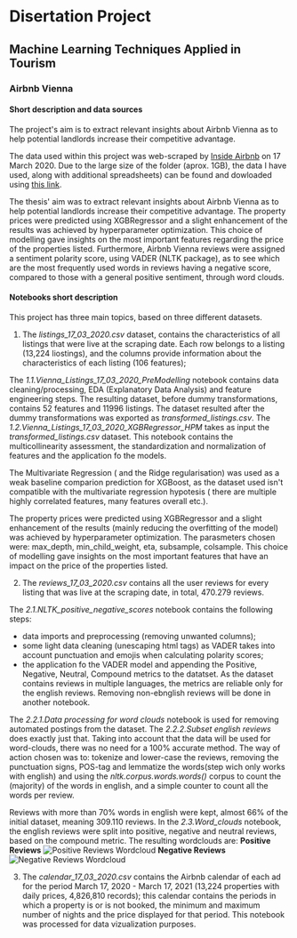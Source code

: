 # Disertation Project
## Machine Learning Techniques Applied in Tourism
### Airbnb Vienna

#### Short description and data sources

The project's aim is to extract relevant insights about Airbnb Vienna as to help potential landlords increase their competitive advantage.  

The data used within this project was web-scraped by [Inside Airbnb](http://insideairbnb.com/get-the-data.html) on 17 March 2020. Due to the large size of the folder (aprox. 1GB), the data I have used, along with additional spreadsheets) can be found and dowloaded using [this link](https://drive.google.com/drive/folders/1wZ5kNz-eCJ24Qcs_QpyFSr98THjJRjvG?usp=sharing). 

The thesis' aim was to extract relevant insights about Airbnb Vienna as to help potential landlords increase their competitive advantage. The property prices were predicted using XGBRegressor and a slight enhancement of the results was achieved by hyperparameter optimization. This choice of modelling gave insights on the most important features regarding the price of the properties listed.
Furthermore, Airbnb Vienna reviews were assigned a sentiment polarity score, using VADER (NLTK package), as to see which are the most frequently used words in reviews having a negative score, compared to those with a general positive sentiment, through word clouds.

#### Notebooks short description

This project has three main topics, based on three different datasets.

1. The *listings_17_03_2020.csv* dataset, contains the characteristics of all listings that were live at the scraping date. Each row belongs to a listing (13,224 liostings), and the columns provide information about the characteristics of each listing (106 features);

The *1.1.Vienna_Listings_17_03_2020_PreModelling* notebook contains data cleaning/processing, EDA (Explanatory Data Analysis) and feature engineering steps. The resulting dataset, before dummy transformations, contains 52 features and 11996 listings. The dataset resulted after the dummy transformations was exported as *transformed_listings.csv*.
The *1.2.Vienna_Listings_17_03_2020_XGBRegressor_HPM* takes as input the *transformed_listings.csv* dataset. This notebook contains the multicollinearity assessment, the standardization and normalization of features and the application fo the models.

The Multivariate Regression ( and the Ridge regularisation) was used as a weak baseline comparion prediction for XGBoost, as the dataset used isn't compatible with the multivariate regression hypotesis ( there are multiple highly correlated features, many features overall etc.). 

The property prices were predicted using XGBRegressor and a slight enhancement of the results (mainly reducing the overfitting of the model) was achieved by hyperparameter optimization. The parasmeters chosen were: max_depth, min_child_weight, eta, subsample, colsample.
This choice of modelling gave insights on the most important features that have an impact on the price of the properties listed.

2. The *reviews_17_03_2020.csv* contains all the user reviews for every listing that was live at the scraping date, in total, 470.279 reviews.

The *2.1.NLTK_positive_negative_scores* notebook contains the following steps:
 - data imports and preprocessing (removing unwanted columns);
 - some light data cleaning (unescaping html tags) as VADER takes into account punctuation and emojis when calculating polarity scores;
 - the application fo the VADER model and appending the Positive, Negative, Neutral, Compound metrics to the datatset. As the dataset contains reviews in multiple languages, the metrics are reliable only for the english reviews. Removing non-ebnglish reviews will be done in another notebook.
 
 The *2.2.1.Data processing for word clouds* notebook is used for removing automated postings from the dataset. 
 The *2.2.2.Subset english reviews*  does exactly just that. Taking into account that the data will be used for word-clouds, there was no need for a 100% accurate method. The way of action chosen was to: tokenize and lower-case the reviews, removing the punctuation signs, POS-tag and lemmatize the words(step wich only works with english) and using the *nltk.corpus.words.words()* corpus to count the (majority) of the words in english, and a simple counter to count all the words per review. 
 
 Reviews with more than 70% words in english were kept, almost 66% of the initial dataset, meaning 309.110 reviews. 
 In the *2.3.Word_clouds* notebook, the english reviews were split into positive, negative and neutral reviews, based on the compound metric. The resulting wordclouds are: 
 **Positive Reviews**
![Positive Reviews Wordcloud](https://github.com/anazavoiu/disertation/blob/master/WordCloud300-positive.png)
 **Negative Reviews**
![Negative Reviews Wordcloud](https://github.com/anazavoiu/disertation/blob/master/WordCloud300-negative.png)




3. The  *calendar_17_03_2020.csv* contains the Airbnb calendar of each ad for the period March 17, 2020 - March 17, 2021 (13,224 properties with daily prices, 4,826,810 records); this calendar contains the periods in which a property is or is not booked, the minimum and maximum number of nights and the price displayed for that period. This notebook was processed for data vizualization purposes.
